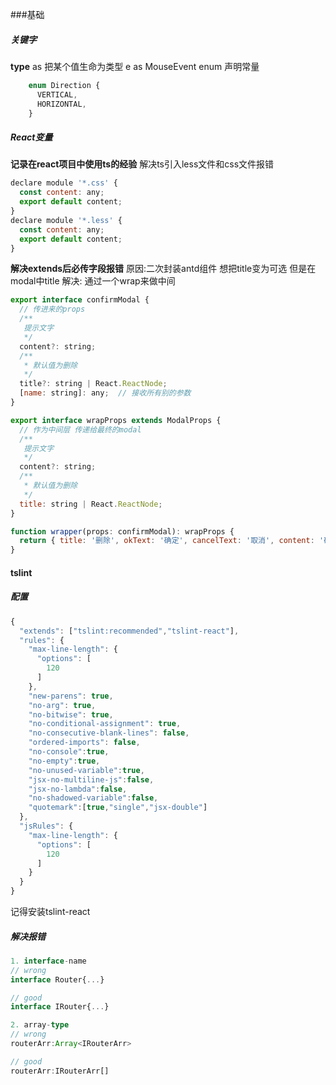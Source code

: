 ###基础

##### 关键字
**type**
as 把某个值生命为类型 e as MouseEvent 
enum 声明常量 

```typescript
    enum Direction {
      VERTICAL,
      HORIZONTAL,
    }
```



##### React变量


**记录在react项目中使用ts的经验**
解决ts引入less文件和css文件报错
```javascript
declare module '*.css' {
  const content: any;
  export default content;
}
declare module '*.less' {
  const content: any;
  export default content;
}
```

**解决extends后必传字段报错**
原因:二次封装antd组件 想把title变为可选 但是在modal中title
解决:
  通过一个wrap来做中间
```javascript
export interface confirmModal {
  // 传进来的props
  /**
   提示文字
   */
  content?: string;
  /**
   * 默认值为删除
   */
  title?: string | React.ReactNode;
  [name: string]: any;  // 接收所有别的参数
}

export interface wrapProps extends ModalProps {
  // 作为中间层 传递给最终的modal
  /**
   提示文字
   */
  content?: string;
  /**
   * 默认值为删除
   */
  title: string | React.ReactNode;
}

function wrapper(props: confirmModal): wrapProps {
  return { title: '删除', okText: '确定', cancelText: '取消', content: '确认删除吗？', ...props };
}

```

#### tslint

##### 配置

```js
{
  "extends": ["tslint:recommended","tslint-react"],
  "rules": {
    "max-line-length": {
      "options": [
        120
      ]
    },
    "new-parens": true,
    "no-arg": true,
    "no-bitwise": true,
    "no-conditional-assignment": true,
    "no-consecutive-blank-lines": false,
    "ordered-imports": false,
    "no-console":true,
    "no-empty":true,
    "no-unused-variable":true,
    "jsx-no-multiline-js":false,
    "jsx-no-lambda":false,
    "no-shadowed-variable":false,
    "quotemark":[true,"single","jsx-double"]
  },
  "jsRules": {
    "max-line-length": {
      "options": [
        120
      ]
    }
  }
}
```

记得安装tslint-react

##### 解决报错

```typescript
1. interface-name
// wrong
interface Router{...}

// good
interface IRouter{...}

2. array-type
// wrong
routerArr:Array<IRouterArr>

// good
routerArr:IRouterArr[]
```



